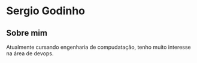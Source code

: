 # Sergio Godinho

## Sobre mim 

Atualmente cursando engenharia de compudatação, tenho muito interesse na área de devops.

